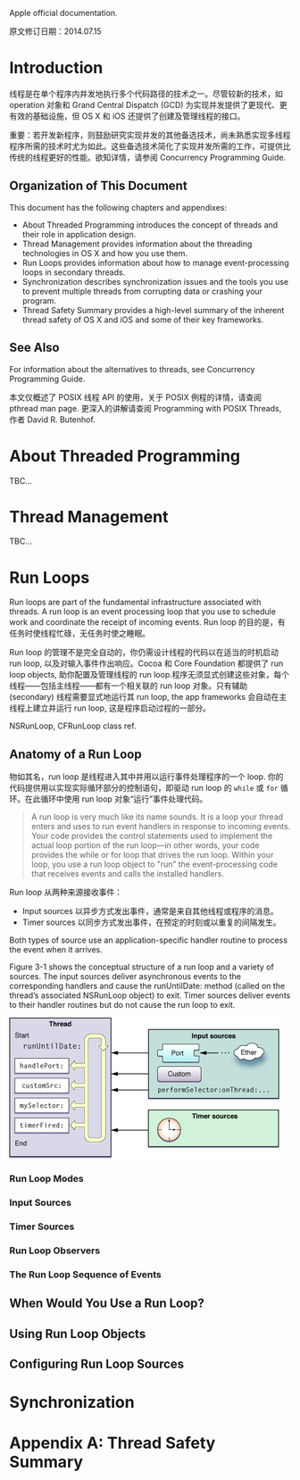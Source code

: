 <title>Threading Programming Guide</title>

Apple official documentation.

原文修订日期：2014.07.15

# Introduction #

线程是在单个程序内并发地执行多个代码路径的技术之一。尽管较新的技术，如 operation 对象和 Grand Central Dispatch (GCD) 为实现并发提供了更现代、更有效的基础设施，但 OS X 和 iOS 还提供了创建及管理线程的接口。

重要：若开发新程序，则鼓励研究实现并发的其他备选技术，尚未熟悉实现多线程程序所需的技术时尤为如此。这些备选技术简化了实现并发所需的工作，可提供比传统的线程更好的性能。欲知详情，请参阅 Concurrency Programming Guide.

## Organization of This Document ##

This document has the following chapters and appendixes:

- About Threaded Programming introduces the concept of threads and their role in application design.
- Thread Management provides information about the threading technologies in OS X and how you use them.
- Run Loops provides information about how to manage event-processing loops in secondary threads.
- Synchronization describes synchronization issues and the tools you use to prevent multiple threads from corrupting data or crashing your program.
- Thread Safety Summary provides a high-level summary of the inherent thread safety of OS X and iOS and some of their key frameworks.

## See Also ##

For information about the alternatives to threads, see Concurrency Programming Guide.

本文仅概述了 POSIX 线程 API 的使用，关于 POSIX 例程的详情，请查阅 pthread man page. 更深入的讲解请查阅 Programming with POSIX Threads, 作者 David R. Butenhof. 

# About Threaded Programming #

TBC...

# Thread Management #

TBC...

# Run Loops #

Run loops are part of the fundamental infrastructure associated with threads. A run loop is an event processing loop that you use to schedule work and coordinate the receipt of incoming events. Run loop 的目的是，有任务时使线程忙碌，无任务时使之睡眠。

Run loop 的管理不是完全自动的，你仍需设计线程的代码以在适当的时机启动 run loop, 以及对输入事件作出响应。Cocoa 和 Core Foundation 都提供了 run loop objects, 助你配置及管理线程的 run loop.程序无须显式创建这些对象，每个线程——包括主线程——都有一个相关联的 run loop 对象。只有辅助 (secondary) 线程需要显式地运行其 run loop, the app frameworks 会自动在主线程上建立并运行 run loop, 这是程序启动过程的一部分。

NSRunLoop, CFRunLoop class ref.

## Anatomy of a Run Loop ##

物如其名，run loop 是线程进入其中并用以运行事件处理程序的一个 loop. 你的代码提供用以实现实际循环部分的控制语句，即驱动 run loop 的 `while` 或 `for` 循环。在此循环中使用 run loop 对象“运行”事件处理代码。 

> A run loop is very much like its name sounds. It is a loop your thread enters and uses to run event handlers in response to incoming events. Your code provides the control statements used to implement the actual loop portion of the run loop—in other words, your code provides the while or for loop that drives the run loop. Within your loop, you use a run loop object to "run” the event-processing code that receives events and calls the installed handlers.

Run loop 从两种来源接收事件：

- Input sources 以异步方式发出事件，通常是来自其他线程或程序的消息。
- Timer sources 以同步方式发出事件，在预定的时刻或以重复的间隔发生。

Both types of source use an application-specific handler routine to process the event when it arrives.

Figure 3-1 shows the conceptual structure of a run loop and a variety of sources. The input sources deliver asynchronous events to the corresponding handlers and cause the runUntilDate: method (called on the thread’s associated NSRunLoop object) to exit. Timer sources deliver events to their handler routines but do not cause the run loop to exit.

![Structure of a run loop and its sources](images/runloop_structure.jpg)

### Run Loop Modes ###

### Input Sources ###

### Timer Sources ###

### Run Loop Observers ###

### The Run Loop Sequence of Events ###

## When Would You Use a Run Loop? ##

## Using Run Loop Objects ##

## Configuring Run Loop Sources ##

# Synchronization #

# Appendix A: Thread Safety Summary #
